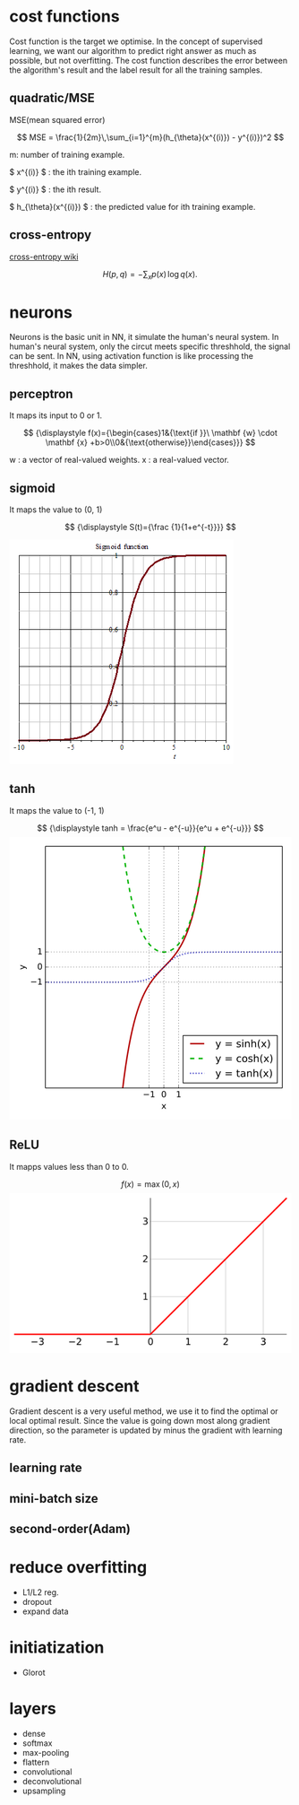 


<script src="http://cdn.mathjax.org/mathjax/latest/MathJax.js?config=TeX-AMS-MML_HTMLorMML"></script>


# cost functions

Cost function is the target we optimise. In the concept of supervised learning, we want our algorithm to predict right answer as much as possible, but not overfitting. The cost function describes the error between the algorithm's result and the label result for all the training samples.

## quadratic/MSE
MSE(mean squared error)

$$ MSE = \frac{1}{2m}\,\sum_{i=1}^{m}(h_{\theta}(x^{(i)}) - y^{(i)})^2 $$

m: number of training example.

$ x^{(i)} $ : the ith training example.

$ y^{(i)} $ : the ith result.

$ h_{\theta}(x^{(i)}) $ : the predicted value for ith training example.

## cross-entropy

[cross-entropy wiki](https://en.wikipedia.org/wiki/Cross_entropy)

$$ H(p,q)=-\sum _{x}p(x)\,\log q(x).\! $$

# neurons

Neurons is the basic unit in NN, it simulate the human's neural system. In human's neural system, only the circut meets specific threshhold, the signal can be sent. In NN, using activation function is like processing the threshhold, it makes the data simpler.

## perceptron

It maps its input to 0 or 1.

$$ {\displaystyle f(x)={\begin{cases}1&{\text{if }}\ \mathbf {w} \cdot \mathbf {x} +b>0\\0&{\text{otherwise}}\end{cases}}} $$

w : a vector of real-valued weights.
x : a real-valued vector.

## sigmoid

It maps the value to (0, 1) 

$$ {\displaystyle S(t)={\frac {1}{1+e^{-t}}}} $$

![sigmoid](./sigmoid.png)

## tanh

It maps the value to (-1, 1) 

$$ {\displaystyle tanh = \frac{e^u - e^{-u}}{e^u + e^{-u}}} $$
![tanh](./tanh.png)

## ReLU

It mapps values less than 0 to 0.

$$ {\displaystyle f(x)=\max(0,x)} $$ 
![ReLU](./relu.png)


# gradient descent

Gradient descent is a very useful method, we use it to find the optimal or local optimal result. Since the value is going down most along gradient direction, so the parameter is updated by minus the gradient with learning rate.

## learning rate
## mini-batch size
## second-order(Adam)

# reduce overfitting
* L1/L2 reg.
* dropout
* expand data

# initiatization
* Glorot

# layers
* dense
* softmax
* max-pooling
* flattern
* convolutional
* deconvolutional
* upsampling
